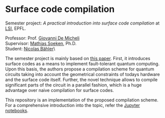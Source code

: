 # Surface code compilation

Semester project: _A practical introduction into surface code compilation_ at
[LSI](https://www.epfl.ch/labs/lsi/), EPFL.

Professor: Prof. [Giovanni De
Micheli](https://people.epfl.ch/giovanni.demicheli/?lang=en)\
Supervisor: [Mathias Soeken](https://people.epfl.ch/mathias.soeken?lang=en),
Ph.D.\
Student: [Nicolas Bähler](https://people.epfl.ch/nicolas.bahler?lang=en)\

The semester project is mainly based on [this
paper](https://arxiv.org/pdf/2110.11493.pdf). First, it
introduces surface codes as a means to implement fault-tolerant quantum
computing. Upon this basis, the authors propose a compilation scheme for quantum
circuits taking into account the geometrical constraints of todays hardware and
the surface code itself. Further, the novel technique allows to compile
significant parts of the circuit in a parallel fashion, which is a huge
advantage over naive compilation for surface codes.

This repository is an implementation of the proposed compilation scheme. For a
comprehensive introduction into the topic, refer the [Jupyter
notebooks](https://github.com/nbaehler/surface-code-compilation/blob/main/surface_code_compilation/notebook/surface_code_compilation.ipynb).
